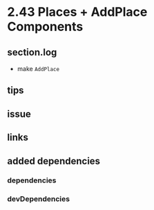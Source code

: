 # 2.43 Places + AddPlace Components

## section.log

- make `AddPlace`

## tips

## issue

## links

## added dependencies

### dependencies

### devDependencies
